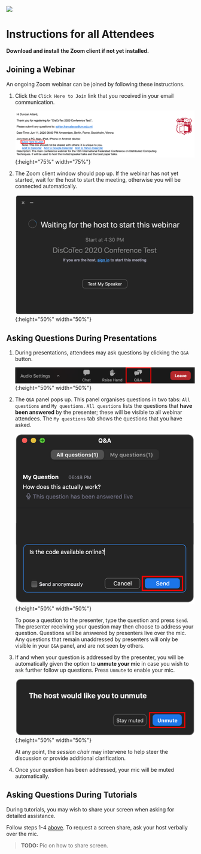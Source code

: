 [![](https://www.discotec.org/2020/discotec2020-banner.jpeg)](https://www.discotec.org/2020/)

# Instructions for all Attendees

**Download and install the Zoom client if not yet installed.**

## Joining a Webinar

An ongoing Zoom webinar can be joined by following these instructions. 

1. Click the `Click Here to Join` link that you received in your email communication.

    ![Email Invite](screenshots/invite.png){:height="75%" width="75%"}

2. The Zoom client window should pop up. If the webinar has not yet started, wait for the host to start the meeting, otherwise you will be connected automatically.

    ![Client](screenshots/waiting.png){:height="50%" width="50%"}


## Asking Questions During Presentations

1. During presentations, attendees may ask questions by clicking the `Q&A` button.

    ![Q&A](screenshots/q_and_a.png){:height="50%" width="50%"}

2. The `Q&A` panel pops up. This panel organises questions in two tabs: `All questions` and `My questions`. `All questions` lists the questions that **have been answered** by the presenter; these will be visible to all webinar attendees. The `My questions` tab shows the questions that you have asked. 

    ![Q&A](screenshots/q_and_a_dialog.png){:height="50%" width="50%"}

    To pose a question to the presenter, type the question and press `Send`. The presenter receiving your question may then choose to address your question. Questions will be answered by presenters live over the mic. Any questions that remain unaddressed by presenters will only be visible in your `Q&A` panel, and are not seen by others.

3. If and when your question is addressed by the presenter, you will be automatically given the option to **unmute your mic** in case you wish to ask further follow up questions. Press `Unmute` to enable your mic.

    ![Q&A](screenshots/unmute.png){:height="50%" width="50%"}

    At any point, the *session chair* may intervene to help steer the discussion or provide additional clarification.    

4. Once your question has been addressed, your mic will be muted automatically.


## Asking Questions During Tutorials

During tutorials, you may wish to share your screen when asking for detailed assistance.

Follow steps 1-4 [above](#asking-questions-during-presentations). To request a screen share, ask your host verbally over the mic.

> **TODO:** Pic on how to share screen.





<!-- Click *Raise Hand* to inform the presenter that you would like to share your screen.

![RaiseHand](screenshots/raise_hand.png){:height="50%" width="50%"} -->


<!-- Questions posed by attendees will appear in the *Q&A* popup window as shown. The popup has two tabs *All questions* and *My questions*; *All questions* shows all the available questions which the speaker may choose to address or otherwise. Answered questions become visible by the audience once answered, and may be viewed in the *My questions* tab. -->

<!-- Individuals who plan to attend the tutorials should, **in addition**, observe the instructions [below](#Tutorials). -->